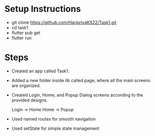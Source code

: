 # Setup Instructions

- git clone https://github.com/HaripriyaKS22/Task1.git
- cd task1
- flutter pub get
- flutter run

# Steps

- Created an app called Task1.
- Added a new folder inside lib called page, where all the main screens are organized.
- Created Login, Home, and Popup Dialog screens according to the provided designs.
   
   Login → Home
   Home → Popup

- Used named routes for smooth navigation
- Used setState for simple state management
